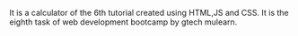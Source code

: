It is a calculator of the 6th tutorial created using HTML,JS and CSS. It is the eighth task of web development bootcamp by gtech mulearn.
